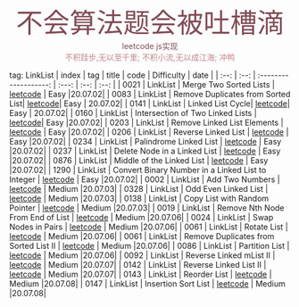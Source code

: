 <div align=center>
	<font size=15 color=#824d56>不会算法题会被吐槽滴</font>
	<font color=#824d56>leetcode js实现</font>
</div>
</div>

<div align=center>
	<font color=#c2858a>不积跬步,无以至千里;</font>
	<font color=#c2858a>不积小流,无以成江海;</font>
	<font color=#c2858a>冲鸭</font>
</div>

tag: LinkList
| index | tag   |       title            | code        |  Difficulty   | date |
| :--:  | :--:  | :-------------------:  | :---:       |    :--:       | :--: |
| 0021 | LinkList | Merge Two Sorted Lists | [leetcode](leetcode/0021.mergeTwoLists.js) | Easy |20.07.02|
| 0083 | LinkList | Remove Duplicates from Sorted List| [leetcode](leetcode/0083.deleteDuplicates.js)| Easy | 20.07.02|
| 0141 | LinkList | Linked List Cycle| [leetcode](leetcode/0141.hasCycle.js)| Easy | 20.07.02|
| 0160 | LinkList | Intersection of Two Linked Lists | [leetcode](leetcode/0160.getIntersectionNode.js)| Easy |20.07.02|
| 0203 | LinkList | Remove Linked List Elements | [leetcode](leetcode/0203.removeElements.js) | Easy |20.07.02|
| 0206 | LinkList | Reverse Linked List | [leetcode](leetcode/0206.reverseList.js) | Easy |20.07.02|
| 0234 | LinkList | Palindrome Linked List | [leetcode](leetcode/0234.isPalindrome.js) | Easy |20.07.02|
| 0237 | LinkList | Delete Node in a Linked List | [leetcode](leetcode/0237.deleteNode.js) | Easy |20.07.02|
| 0876 | LinkList | Middle of the Linked List | [leetcode](leetcode/0876.middleNode.js) | Easy |20.07.02|
| 1290 | LinkList | Convert Binary Number in a Linked List to Integer | [leetcode](leetcode/1290.getDecimalValue.js) | Easy |20.07.02|
| 0002 | LinkList |  Add Two Numbers | [leetcode](leetcode/0002.addTwoNumbers.js) | Medium |20.07.03|
| 0328 | LinkList | Odd Even Linked List | [leetcode](leetcode/0328.oddEvenList.js) | Medium |20.07.03|
| 0138 | LinkList | Copy List with Random Pointer | [leetcode](leetcode/0138.copyRandomList.js) | Medium |20.07.03|
| 0019 | LinkList | Remove Nth Node From End of List | [leetcode](leetcode/0019.removeNthFromEnd.js) | Medium |20.07.06|
| 0024 | LinkList | Swap Nodes in Pairs | [leetcode](leetcode/0024.swapPairs.js) | Medium |20.07.06|
| 0061 | LinkList | Rotate List | [leetcode](leetcode/0061.rotateRight.js) | Medium |20.07.06|
| 0061 | LinkList | Remove Duplicates from Sorted List II | [leetcode](leetcode/0082.deleteDuplicates.js) | Medium |20.07.06|
| 0086 | LinkList | Partition List | [leetcode](leetcode/0086.partition.js) | Medium |20.07.06|
| 0092 | LinkList | Reverse Linked mList II | [leetcode](leetcode/0092.reverseBetween.js) | Medium |20.07.07|
| 0142 | LinkList | Reverse Linked List II | [leetcode](leetcode/0142.detectCycle.js) | Medium |20.07.07|
| 0143 | LinkList | Reorder List | [leetcode](leetcode/0143.reorderList.js) | Medium |20.07.08|
| 0147 | LinkList | Insertion Sort List | [leetcode](leetcode/0147.insertionSortList.js) | Medium |20.07.08|



